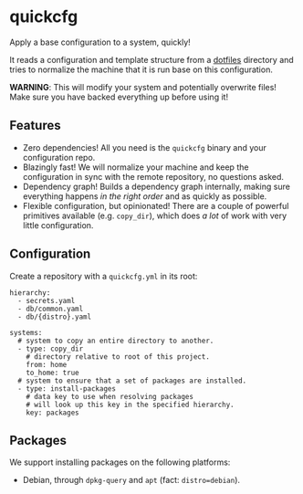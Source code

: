 # quickcfg

Apply a base configuration to a system, quickly!

It reads a configuration and template structure from a [dotfiles] directory and tries to normalize
the machine that it is run base on this configuration.

**WARNING**:
This will modify your system and potentially overwrite files!
Make sure you have backed everything up before using it!

[dotfiles]: https://github.com/udoprog/dotfiles

## Features

* Zero dependencies! All you need is the `quickcfg` binary and your configuration repo.
* Blazingly fast! We will normalize your machine and keep the configuration in sync with the remote
  repository, no questions asked.
* Dependency graph! Builds a dependency graph internally, making sure everything happens _in the
  right order_ and as quickly as possible.
* Flexible configuration, but opinionated!
  There are a couple of powerful primitives available (e.g. `copy_dir`), which does _a lot_ of work
  with very little configuration.

## Configuration

Create a repository with a `quickcfg.yml` in its root:

```
hierarchy:
  - secrets.yaml
  - db/common.yaml
  - db/{distro}.yaml

systems:
  # system to copy an entire directory to another.
  - type: copy_dir
    # directory relative to root of this project.
    from: home
    to_home: true
  # system to ensure that a set of packages are installed.
  - type: install-packages
    # data key to use when resolving packages
    # will look up this key in the specified hierarchy.
    key: packages
```

## Packages

We support installing packages on the following platforms:

* Debian, through `dpkg-query` and `apt` (fact: `distro=debian`).
